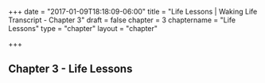 +++
date = "2017-01-09T18:18:09-06:00"
title = "Life Lessons | Waking Life Transcript - Chapter 3"
draft = false
chapter = 3
chaptername = "Life Lessons"
type = "chapter"
layout = "chapter"

+++

## Chapter 3 - Life Lessons

